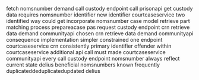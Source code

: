 fetch nomsnumber demand call custody endpoint call prisonapi get custody data requires nomsnumber identifier new identifier courtcaseservice two identified way could get incorporate nomsnumber case model retrieve part matching process prepareacase pas request custody endpoint crn retrieve data demand communityapi chosen crn retrieve data demand communityapi consequence implementation simpler constrained one endpoint courtcaseservice crn consistently primary identifier offender within courtcaseservice additional api call must made courtcaseservice communityapi every call custody endpoint nomsnumber always reflect current state delius beneficial nomsnumbers known frequently duplicateddeduplicatedupdated delius